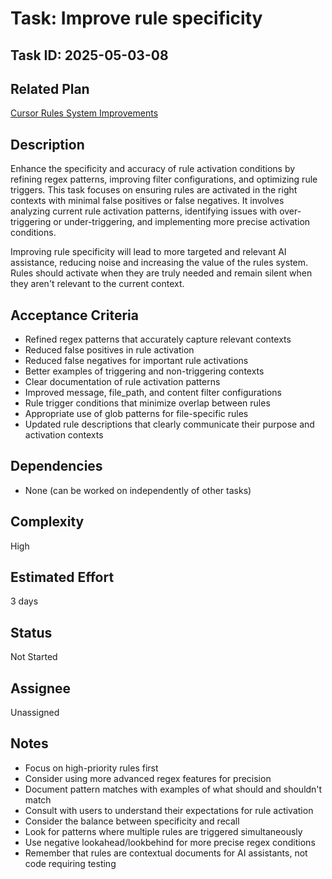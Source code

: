 # Task: Improve rule specificity

## Task ID: 2025-05-03-08

## Related Plan

[Cursor Rules System Improvements](../plans/cursor-rules-improvement.md)

## Description

Enhance the specificity and accuracy of rule activation conditions by refining regex patterns, improving filter configurations, and optimizing rule triggers. This task focuses on ensuring rules are activated in the right contexts with minimal false positives or false negatives. It involves analyzing current rule activation patterns, identifying issues with over-triggering or under-triggering, and implementing more precise activation conditions.

Improving rule specificity will lead to more targeted and relevant AI assistance, reducing noise and increasing the value of the rules system. Rules should activate when they are truly needed and remain silent when they aren't relevant to the current context.

## Acceptance Criteria

- Refined regex patterns that accurately capture relevant contexts
- Reduced false positives in rule activation
- Reduced false negatives for important rule activations
- Better examples of triggering and non-triggering contexts
- Clear documentation of rule activation patterns
- Improved message, file_path, and content filter configurations
- Rule trigger conditions that minimize overlap between rules
- Appropriate use of glob patterns for file-specific rules
- Updated rule descriptions that clearly communicate their purpose and activation contexts

## Dependencies

- None (can be worked on independently of other tasks)

## Complexity

High

## Estimated Effort

3 days

## Status

Not Started

## Assignee

Unassigned

## Notes

- Focus on high-priority rules first
- Consider using more advanced regex features for precision
- Document pattern matches with examples of what should and shouldn't match
- Consult with users to understand their expectations for rule activation
- Consider the balance between specificity and recall
- Look for patterns where multiple rules are triggered simultaneously
- Use negative lookahead/lookbehind for more precise regex conditions
- Remember that rules are contextual documents for AI assistants, not code requiring testing
